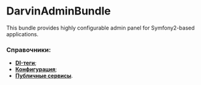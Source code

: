 # DarvinAdminBundle
This bundle provides highly configurable admin panel for Symfony2-based applications.

### Справочники:

- [**DI-теги**](Resources/doc/reference/di_tags.md);
- [**Конфигурация**](Resources/doc/reference/configuration.md);
- [**Публичные сервисы**](Resources/doc/reference/services.md).
